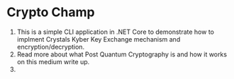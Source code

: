 # Crypto Champ

1. This is a simple CLI application in .NET Core to demonstrate how to implment Crystals Kyber Key Exchange mechanism and encryption/decryption.
2. Read more about what Post Quantum Cryptography is and how it works on this medium write up.
3. 
